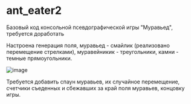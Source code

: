 # ant_eater2
Базовый код консольной псевдографической игры "Муравьед", требуется доработать

Настроена генерация поля, муравьед - смайлик (реализовано перемещение стрелками), муравейникик - треугольники, камни - темные прямоугольники.

![image](https://github.com/predzemshar2/ant_eater2/assets/78622924/fee35564-e8f8-4c40-b6bf-53dbfb54a8ee)


Требуется добавить спаун муравьев, их случайное перемещение, счетчики съеденных и сбежавших за край поля муравьев, концовку игры.


